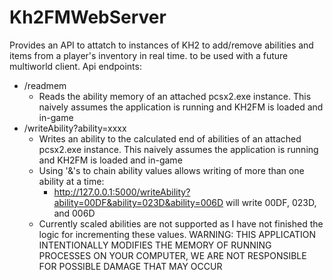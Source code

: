 # Kh2FMWebServer
Provides an API to attatch to instances of KH2 to add/remove abilities and items from a player's inventory in real time. to be used with a future multiworld client.
Api endpoints:
- /readmem
    - Reads the ability memory of an attached pcsx2.exe instance. This naively assumes the application is running and KH2FM is loaded and in-game
- /writeAbility?ability=xxxx
    - Writes an ability to the calculated end of abilities of an attached pcsx2.exe instance. This naively assumes the application is running and KH2FM is loaded and in-game
    - Using '&'s to chain ability values allows writing of more than one ability at a time:
        - http://127.0.0.1:5000/writeAbility?ability=00DF&ability=023D&ability=006D will write 00DF, 023D, and 006D
    - Currently scaled abilities are not supported as I have not finished the logic for incrementing these values.
WARNING: THIS APPLICATION INTENTIONALLY MODIFIES THE MEMORY OF RUNNING PROCESSES ON YOUR COMPUTER, WE ARE NOT RESPONSIBLE FOR POSSIBLE DAMAGE THAT MAY OCCUR